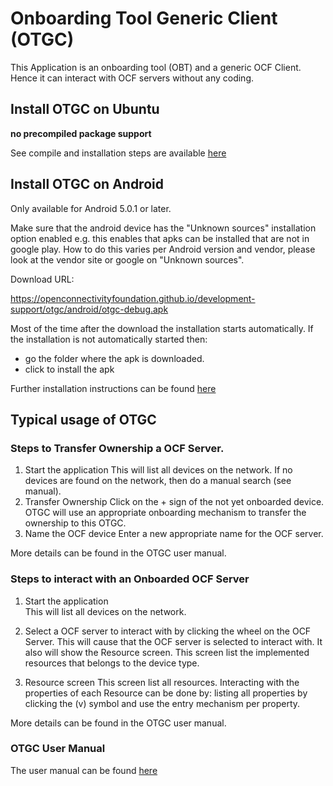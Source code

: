 # Onboarding Tool Generic Client (OTGC)

This Application is an onboarding tool (OBT) and a generic OCF Client.
Hence it can interact with OCF servers without any coding.

## Install OTGC on Ubuntu

__no precompiled package support__

See compile and installation steps are available [here](https://github.com/openconnectivity/otgc-linux#script-to-build-and-install)

## Install OTGC on Android

Only available for Android 5.0.1 or later.

Make sure that the android device has the "Unknown sources" installation option enabled
e.g. this enables that apks can be installed that are not in google play. 
How to do this varies per Android version and vendor, please look at the vendor site or google on "Unknown sources".

Download URL:

https://openconnectivityfoundation.github.io/development-support/otgc/android/otgc-debug.apk

Most of the time after the download the installation starts automatically.
If the installation is not automatically started then:

- go the folder where the apk is downloaded.
- click to install the apk

Further installation instructions can be found [here](https://github.com/openconnectivityfoundation/development-support/blob/master/otgc/OTGC_System_Description_and_Setup.pdf)


## Typical usage of OTGC

### Steps to Transfer Ownership a OCF Server.

1. Start the application
   This will list all devices on the network.
   If no devices are found on the network, then do a manual search (see manual).
2. Transfer Ownership
   Click on the + sign of the not yet onboarded device.
   OTGC will use an appropriate onboarding mechanism to transfer the ownership to this OTGC.
3. Name the OCF device
   Enter a new appropriate name for the OCF server.

More details can be found in the OTGC user manual.

### Steps to interact with an Onboarded OCF Server

1. Start the application  
   This will list all devices on the network.

2. Select a OCF server to interact with by clicking the wheel on the OCF Server.
   This will cause that the OCF server is selected to interact with.
   It also will show the Resource screen.
   This screen list the implemented resources that belongs to the device type.
3. Resource screen
   This screen list all resources.
   Interacting with the properties of each Resource can be done by:
   listing all properties by clicking the (v) symbol and use the entry mechanism per property.

More details can be found in the OTGC user manual.

### OTGC User Manual 

The user manual can be found [here](https://github.com/openconnectivityfoundation/development-support/blob/master/otgc/OTGC_User_Manual.pdf)
